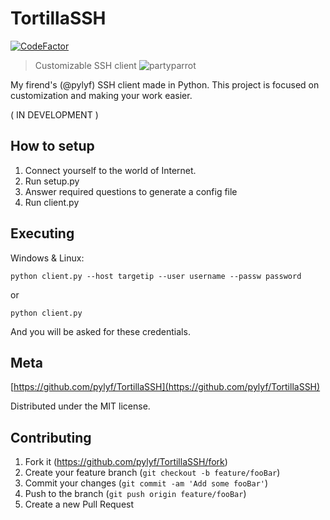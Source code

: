 # TortillaSSH
[![CodeFactor](https://www.codefactor.io/repository/github/pylyf/tortillassh/badge/master)](https://www.codefactor.io/repository/github/pylyf/tortillassh/overview/master)
> Customizable SSH client ![partyparrot](http://cultofthepartyparrot.com/parrots/coffeeparrot.gif)

My firend's (@pylyf) SSH client made in Python. This project is focused on customization and making your work easier.

( IN DEVELOPMENT )

## How to setup

1. Connect yourself to the world of Internet.
2. Run setup.py 
3. Answer required questions to generate a config file
4. Run client.py


## Executing

Windows & Linux:

```
python client.py --host targetip --user username --passw password
```
or
```
python client.py
```
And you will be asked for these credentials.

## Meta

[https://github.com/pylyf/TortillaSSH](https://github.com/pylyf/TortillaSSH)

Distributed under the MIT license. 

## Contributing

1. Fork it (<https://github.com/pylyf/TortillaSSH/fork>)
2. Create your feature branch (`git checkout -b feature/fooBar`)
3. Commit your changes (`git commit -am 'Add some fooBar'`)
4. Push to the branch (`git push origin feature/fooBar`)
5. Create a new Pull Request

